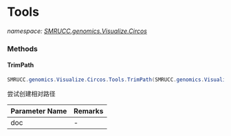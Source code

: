 ﻿# Tools
_namespace: [SMRUCC.genomics.Visualize.Circos](./index.md)_





### Methods

#### TrimPath
```csharp
SMRUCC.genomics.Visualize.Circos.Tools.TrimPath(SMRUCC.genomics.Visualize.Circos.Configurations.CircosConfig)
```
尝试创建相对路径

|Parameter Name|Remarks|
|--------------|-------|
|doc|-|



